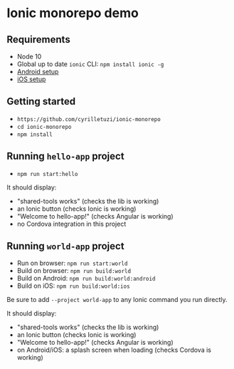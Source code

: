 # Ionic monorepo demo

## Requirements

- Node 10
- Global up to date `ionic` CLI: `npm install ionic -g`
- [Android setup](https://ionicframework.com/docs/installation/android)
- [iOS setup](https://ionicframework.com/docs/installation/ios)

## Getting started

- `https://github.com/cyrilletuzi/ionic-monorepo`
- `cd ionic-monorepo`
- `npm install`

## Running `hello-app` project

- `npm run start:hello`

It should display:
- "shared-tools works" (checks the lib is working)
- an Ionic button (checks Ionic is working)
- "Welcome to hello-app!" (checks Angular is working)
- no Cordova integration in this project

## Running `world-app` project

- Run on browser: `npm run start:world`
- Build on browser: `npm run build:world`
- Build on Android: `npm run build:world:android`
- Build on iOS: `npm run build:world:ios`

Be sure to add `--project world-app` to any Ionic command you run directly. 

It should display:
- "shared-tools works" (checks the lib is working)
- an Ionic button (checks Ionic is working)
- "Welcome to hello-app!" (checks Angular is working)
- on Android/iOS: a splash screen when loading (checks Cordova is working)

